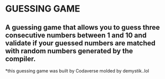 # GUESSING GAME

## A guessing game that allows you to guess three consecutive numbers between 1 and 10 and validate if your guessed numbers are matched with random numbers generated by the compiler.

*this guessing game was built by Codaverse molded by demystik..lol
